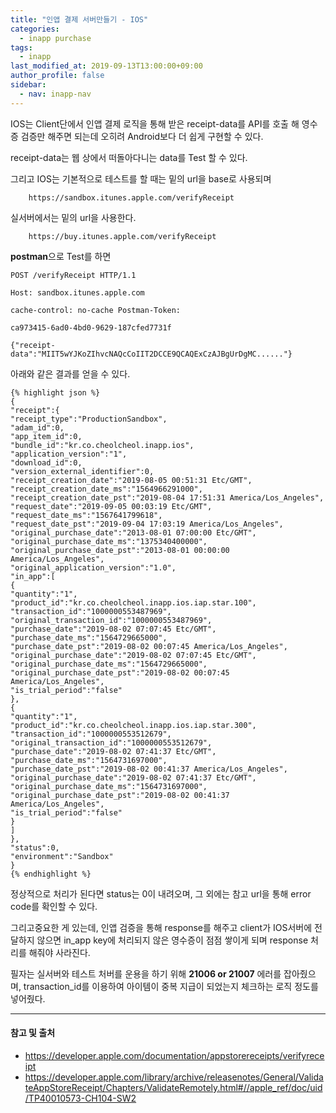 ```yaml
---
title: "인앱 결제 서버만들기 - IOS"
categories: 
  - inapp purchase
tags:
  - inapp
last_modified_at: 2019-09-13T13:00:00+09:00
author_profile: false
sidebar:
  - nav: inapp-nav
---
```

 

IOS는 Client단에서 인앱 결제 로직을 통해 받은 receipt-data를 API를 호출 해 영수증 검증만 해주면 되는데 오히려 Android보다 더 쉽게 구현할 수 있다.

 
receipt-data는 웹 상에서 떠돌아다니는 data를 Test 할 수 있다.

그리고 IOS는 기본적으로 테스트를 할 때는 밑의 url을 base로 사용되며

        https://sandbox.itunes.apple.com/verifyReceipt 

실서버에서는 밑의 url을 사용한다.

        https://buy.itunes.apple.com/verifyReceipt


**postman**으로 Test를 하면 

    POST /verifyReceipt HTTP/1.1 
    
    Host: sandbox.itunes.apple.com 
    
    cache-control: no-cache Postman-Token: 
    
    ca973415-6ad0-4bd0-9629-187cfed7731f
    
    {"receipt-data":"MIIT5wYJKoZIhvcNAQcCoIIT2DCCE9QCAQExCzAJBgUrDgMC......"}

아래와 같은 결과를 얻을 수 있다.

    {% highlight json %}
    {
    "receipt":{
    "receipt_type":"ProductionSandbox",
    "adam_id":0,
    "app_item_id":0,
    "bundle_id":"kr.co.cheolcheol.inapp.ios",
    "application_version":"1",
    "download_id":0,
    "version_external_identifier":0,
    "receipt_creation_date":"2019-08-05 00:51:31 Etc/GMT",
    "receipt_creation_date_ms":"1564966291000",
    "receipt_creation_date_pst":"2019-08-04 17:51:31 America/Los_Angeles",
    "request_date":"2019-09-05 00:03:19 Etc/GMT",
    "request_date_ms":"1567641799618",
    "request_date_pst":"2019-09-04 17:03:19 America/Los_Angeles",
    "original_purchase_date":"2013-08-01 07:00:00 Etc/GMT",
    "original_purchase_date_ms":"1375340400000",
    "original_purchase_date_pst":"2013-08-01 00:00:00 America/Los_Angeles",
    "original_application_version":"1.0",
    "in_app":[
    {
    "quantity":"1",
    "product_id":"kr.co.cheolcheol.inapp.ios.iap.star.100",
    "transaction_id":"1000000553487969",
    "original_transaction_id":"1000000553487969",
    "purchase_date":"2019-08-02 07:07:45 Etc/GMT",
    "purchase_date_ms":"1564729665000",
    "purchase_date_pst":"2019-08-02 00:07:45 America/Los_Angeles",
    "original_purchase_date":"2019-08-02 07:07:45 Etc/GMT",
    "original_purchase_date_ms":"1564729665000",
    "original_purchase_date_pst":"2019-08-02 00:07:45 America/Los_Angeles",
    "is_trial_period":"false"
    },
    {
    "quantity":"1",
    "product_id":"kr.co.cheolcheol.inapp.ios.iap.star.300",
    "transaction_id":"1000000553512679",
    "original_transaction_id":"1000000553512679",
    "purchase_date":"2019-08-02 07:41:37 Etc/GMT",
    "purchase_date_ms":"1564731697000",
    "purchase_date_pst":"2019-08-02 00:41:37 America/Los_Angeles",
    "original_purchase_date":"2019-08-02 07:41:37 Etc/GMT",
    "original_purchase_date_ms":"1564731697000",
    "original_purchase_date_pst":"2019-08-02 00:41:37 America/Los_Angeles",
    "is_trial_period":"false"
    }
    ]
    },
    "status":0,
    "environment":"Sandbox"
    }
    {% endhighlight %}

정상적으로 처리가 된다면 status는 0이 내려오며, 그 외에는 참고 url을 통해 error code를 확인할 수 있다.

그리고중요한 게 있는데, 인앱 검증을 통해 response를 해주고 client가 IOS서버에 전달하지 않으면 in_app key에  처리되지 않은 영수증이 점점 쌓이게 되며 response 처리를 해줘야 사라진다.

필자는 실서버와 테스트 처버를 운용을 하기 위해 **21006 or 21007** 에러를 잡아줬으며, transaction_id를 이용하여 아이템이 중복 지급이 되었는지 체크하는 로직 정도를 넣어줬다.

---
#### 참고 및 출처

- https://developer.apple.com/documentation/appstorereceipts/verifyreceipt
- https://developer.apple.com/library/archive/releasenotes/General/ValidateAppStoreReceipt/Chapters/ValidateRemotely.html#//apple_ref/doc/uid/TP40010573-CH104-SW2﻿